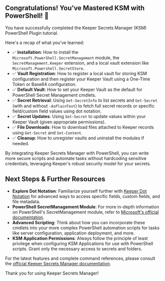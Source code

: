 ## Congratulations! You've Mastered KSM with PowerShell! 🎉

You have successfully completed the Keeper Secrets Manager (KSM) PowerShell Plugin tutorial.

Here's a recap of what you've learned:

- ✅ **Installation**: How to install the `Microsoft.PowerShell.SecretManagement` module, the `SecretManagement.Keeper` extension, and a local vault extension like `Microsoft.Powershell.SecretStore`.
- ✅ **Vault Registration**: How to register a local vault for storing KSM configuration and then register your Keeper Vault using a One-Time Token or Base64 configuration.
- ✅ **Default Vault**: How to set your Keeper Vault as the default for PowerShell Secret Management cmdlets.
- ✅ **Secret Retrieval**: Using `Get-SecretInfo` to list secrets and `Get-Secret` (with and without `-AsPlainText`) to fetch full secret records or specific field/custom field values using dot notation.
- ✅ **Secret Updates**: Using `Set-Secret` to update values within your Keeper Vault (given appropriate permissions).
- ✅ **File Downloads**: How to download files attached to Keeper records using `Get-Secret` and `Set-Content`.
- ✅ **Cleanup**: How to unregister vaults and uninstall the modules if needed.

By integrating Keeper Secrets Manager with PowerShell, you can write more secure scripts and automate tasks without hardcoding sensitive credentials, leveraging Keeper's robust security model for your secrets.

## Next Steps & Further Resources

-   **Explore Dot Notation**: Familiarize yourself further with [Keeper Dot Notation](https://docs.keeper.io/secrets-manager/secrets-manager/about/keeper-notation) for advanced ways to access specific fields, custom fields, and file metadata.
-   **PowerShell SecretManagement Module**: For more in-depth information on PowerShell's SecretManagement module, refer to [Microsoft's official documentation](https://docs.microsoft.com/en-us/powershell/module/microsoft.powershell.secretmanagement/?view=ps-modules).
-   **Advanced Scripting**: Think about how you can incorporate these cmdlets into your more complex PowerShell automation scripts for tasks like server configuration, application deployment, and more.
-   **KSM Application Permissions**: Always follow the principle of least privilege when configuring KSM Applications for use with PowerShell scripts. Grant only the necessary access to secrets and folders.

For the latest features and complete command references, please consult the [official Keeper Secrets Manager documentation](https://docs.keeper.io/secrets-manager/).

Thank you for using Keeper Secrets Manager! 